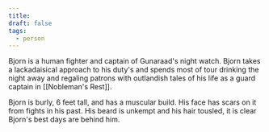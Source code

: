```yaml
---
title: 
draft: false
tags:
  - person
---
```

Bjorn is a human fighter and captain of Gunaraad's night watch. Bjorn takes a lackadaisical approach to his duty's and spends most of tour drinking the night away and regaling patrons with outlandish tales of his life as a guard captain in [[Nobleman's Rest]].

Bjorn is burly, 6 feet tall, and has a muscular build. His face has scars on it from fights in his past. His beard is unkempt and his hair tousled, it is clear Bjorn's best days are behind him.